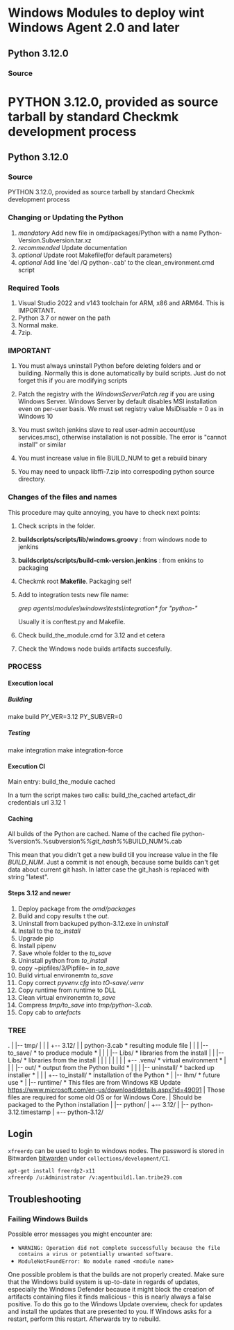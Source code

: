 # Windows Modules to deploy wint Windows Agent 2.0 and later

## Python 3.12.0

### Source

PYTHON 3.12.0, provided as source tarball by standard Checkmk development process
=======
## Python 3.12.0

### Source

PYTHON 3.12.0, provided as source tarball by standard Checkmk development process

### Changing or Updating the Python

1. _mandatory_   Add new file in omd/packages/Python with a name Python-Version.Subversion.tar.xz
2. _recommended_ Update documentation
3. _optional_    Update root Makefile(for default parameters)
4. _optional_    Add line 'del /Q python-<Version>.cab' to the clean_environment.cmd script

### Required Tools

1. Visual Studio 2022 and v143 toolchain for ARM, x86 and ARM64. This is IMPORTANT.
2. Python 3.7 or newer on the path
3. Normal make.
4. 7zip.

### IMPORTANT

1. You must always uninstall Python before deleting folders and or building.
Normally this is done automatically by build scripts. Just do not forget this
if you are modifying scripts

2. Patch the registry with the *WindowsServerPatch.reg* if you are using Windows Server.
Windows Server by default disables MSI installation even on per-user basis.
We must set registry value MsiDisable = 0 as in Windows 10

3. You must switch jenkins slave to real user-admin account(use services.msc), otherwise
installation is not possible. The error is "cannot install" or similar

4. You must increase value in file BUILD_NUM to get a rebuild binary

5. You may need to unpack libffi-7.zip into correspoding python source directory.

### Changes of the files and names

This procedure may quite annoying, you have to check next points:

1. Check scripts in the folder.
2. **buildscripts/scripts/lib/windows.groovy** : from windows node to jenkins
3. **buildscripts/scripts/build-cmk-version.jenkins** : from enkins to packaging
4. Checkmk root **Makefile**. Packaging self
5. Add to integration tests new file name:

   *grep agents\modules\windows\tests\integration\* for "python-"*

   Usually it is conftest.py and Makefile.

6. Check build_the_module.cmd for 3.12 and et cetera
7. Check the Windows node builds artifacts succesfully.

### PROCESS

#### Execution local

##### Building
make build PY_VER=3.12 PY_SUBVER=0

##### Testing
make integration
make integration-force


#### Execution CI

Main entry:
build_the_module cached

In a turn the script makes two calls:
build_the_cached artefact_dir credentials url 3.12 1

#### Caching

All builds of the Python are cached.
Name of the cached file
python-%version%.%subversion%_%git_hash%_%BUILD_NUM%.cab

This mean that you didn't get a new build till you increase value in the file *BUILD_NUM*.
Just a commit is not enough, because some builds can't get data about current git hash.
In latter case the git_hash is replaced with string "latest".


#### Steps 3.12 and newer

1. Deploy package from the *omd/packages*
2. Build  and copy results t the *out*.
3. Uninstall from backuped python-3.12.exe in *uninstall*
4. Install to the *to_install*
5. Upgrade pip
6. Install pipenv
7. Save whole folder to the *to_save*
8. Uninstall python from *to_install*
9. copy ~pipfiles/3/Pipfile~ in *to_save*
10. Build virtual environemtn *to_save*
11. Copy correct *pyvenv.cfg* into *tO-save/.venv*
12. Copy runtime from runtime to DLL
13. Clean virtual environemtn *to_save*
14. Compress *tmp/to_save* into *tmp/python-3.cab*.
15. Copy cab to *artefacts*

### TREE

.
|
|-- tmp/
|    |
|    +-- 3.12/
|           |   python-3.cab  * resulting module file
|           |
|           |-- to_save/		* to produce module *
|           |
|           |-- Libs/           * libraries from the install
|           |    |-- Libs/      * libraries from the install
|           |    |
|           |    |
|           |    +-- .venv/	    * virtual environment *
|           |
|           |-- out/		    * output from the Python build *
|           |
|           |-- uninstall/	    * backed up installer *
|           |
|           +-- to_install/	    * installation of the Python *
|
|-- lhm/                * future use *
|
|-- runtime/            * This files are from Windows KB Update https://www.microsoft.com/en-us/download/details.aspx?id=49091
|                         Those files are required for some old OS or for Windows Core.
|                         Should be packaged to the Python installation
|
|-- python/
     |
     +-- 3.12/
             |
             |-- python-3.12.timestamp
             |
             +-- python-3.12/

## Login

`xfreerdp` can be used to login to windows nodes. The password is stored in Bitwarden [bitwarden](passwords.lan.checkmk.net) under `collections/development/CI`.

```bash
apt-get install freerdp2-x11
xfreerdp /u:Administrator /v:agentbuild1.lan.tribe29.com
```

## Troubleshooting

### Failing Windows Builds

Possible error messages you might encounter are:
- `WARNING: Operation did not complete successfully because the file contains a virus or potentially unwanted software.`
- `ModuleNotFoundError: No module named <module name>`

One possible problem is that the builds are not properly created.
Make sure that the Windows build system is up-to-date in regards of updates, especially the Windows Defender because it might block the creation of artifacts containing files it finds malicious - this is nearly always a false positive.
To do this go to the Windows Update overview, check for updates and install the updates that are presented to you. If Windows asks for a restart, perform this restart.
Afterwards try to rebuild.
